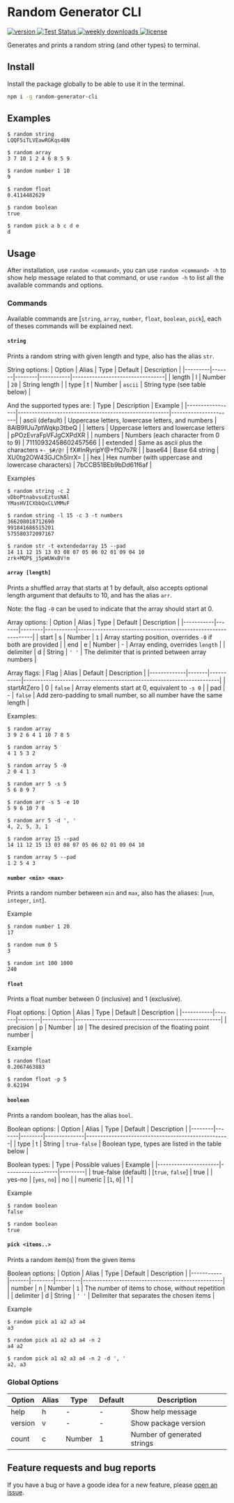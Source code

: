 # Random Generator CLI

<p>
  <!-- NPM version badge -->
  <a href="https://www.npmjs.com/package/random-generator-cli">
    <img src="https://img.shields.io/npm/v/random-generator-cli" alt="version"/>
  </a>

  <!-- Github "Test Main" workflow status -->
  <a href="https://github.com/AmrSaber/random-cli/actions">
    <img src="https://github.com/AmrSaber/random-cli/workflows/Test%20Master/badge.svg" alt="Test Status"/>
  </a>

  <!-- NPM weekly downloads -->
  <a href="https://www.npmjs.com/package/random-generator-cli">
    <img src="https://img.shields.io/npm/dw/random-generator-cli" alt="weekly downloads"/>
  </a>

  <!-- License -->
  <a href="https://github.com/AmrSaber/random-cli/blob/master/LICENSE">
    <img src="https://img.shields.io/npm/l/random-generator-cli" alt="license"/>
  </a>
</p>

Generates and prints a random string (and other types) to terminal.

## Install
Install the package globally to be able to use it in the terminal.

```bash
npm i -g random-generator-cli
```

## Examples
```
$ random string
LQQF5iTLVEawRGKqs4BN

$ random array
3 7 10 1 2 4 6 8 5 9

$ random number 1 10
9

$ random float
0.4114482629

$ random boolean
true

$ random pick a b c d e
d
```

## Usage
After installation, use `random <command>`, you can use `random <command> -h` to show help message related to that command, or use `random -h` to list all the available commands and options.

### Commands
Available commands are [`string`, `array`, `number`, `float`, `boolean`, `pick`], each of theses commands will be explained next.

#### `string`
Prints a random string with given length and type, also has the alias `str`.

String options:
| Option  | Alias | Type   | Default   | Description                     |
|---------|-------|--------|-----------|---------------------------------|
| length  | l     | Number | `20`      | String length                   |
| type    | t     | Number | `ascii`   | String type (see table below)   |

And the supported types are:
| Type            | Description                                          | Example              |
|-----------------|------------------------------------------------------|----------------------|
| ascii (default) | Uppercase letters, lowercase letters, and numbers    | 8AlB9IUu7ptWqkp3tbeQ |
| letters         | Uppercase letters and lowercase letters              | pPOzEvraFpVFJgCXPdXR |
| numbers         | Numbers (each character from 0 to 9)                 | 71110932458602457566 |
| extended        | Same as ascii plus the characters `+-_$#/@!`         | fX#InRyripY@+f!Q7o7R |
| base64          | Base 64 string                                       | XU0tg2OW43GJCh5IrrX= |
| hex             | Hex number (with uppercase and lowercase characters) | 7bCCB51BEb9bDd61f6af |

Examples
```
$ random string -c 2
vDboPtnabvsuEztusNAl
YMasHVICXbbQxCLVMMuF

$ random string -l 15 -c 3 -t numbers
366208018712690
991841686515201
575580372097167

$ random str -t extendedarray 15 --pad
14 11 12 15 13 03 08 07 05 06 02 01 09 04 10
zrk+MQP$_j5pWUWxBV!m
```

#### `array [length]`
Prints a shuffled array that starts at 1 by default, also accepts optional length argument that defaults to 10, and has the alias `arr`.

Note: the flag `-0` can be used to indicate that the array should start at 0.

Array options:
| Option    | Alias | Type   | Default   | Description                                                  |
|-----------|-------|--------|-----------|--------------------------------------------------------------|
| start     | s     | Number | `1`       | Array starting position, overrides `-0` if both are provided |
| end       | e     | Number | -         | Array ending, overrides `length`                             |
| delimiter | d     | String | `' '`     | The delimiter that is printed between array numbers          |

Array flags:
| Flag        | Alias | Default   | Description                                                          |
|-------------|-------|-----------|----------------------------------------------------------------------|
| startAtZero | 0     | `false`   | Array elements start at 0, equivalent to `-s 0`                      |
| pad         | -     | `false`   | Add zero-padding to small number, so all number have the same length |

Examples:
```
$ random array
3 9 2 6 4 1 10 7 8 5

$ random array 5
4 1 5 3 2

$ random array 5 -0
2 0 4 1 3

$ random arr 5 -s 5
5 6 8 9 7

$ random arr -s 5 -e 10
5 9 6 10 7 8

$ random arr 5 -d ', '
4, 2, 5, 3, 1

$ random array 15 --pad
14 11 12 15 13 03 08 07 05 06 02 01 09 04 10

$ random array 5 --pad
1 2 5 4 3
```

#### `number <min> <max>`
Prints a random number between `min` and `max`, also has the aliases: [`num`, `integer`, `int`].

Example
```
$ random number 1 20
17

$ random num 0 5
3

$ random int 100 1000
240
```

#### `float`
Prints a float number between 0 (inclusive) and 1 (exclusive).

Float options:
| Option    | Alias | Type   | Default   | Description                                        |
|-----------|-------|--------|-----------|----------------------------------------------------|
| precision | p     | Number | `10`      | The desired precision of the floating point number |

Example
```
$ random float
0.2067463883

$ random float -p 5
0.62194
```

#### `boolean`
Prints a random boolean, has the alias `bool`.

Boolean options:
| Option | Alias | Type   | Default      | Description                                       |
|--------|-------|--------|--------------|---------------------------------------------------|
| type   | t     | String | `true-false` | Boolean type, types are listed in the table below |

Boolean types:
| Type                 | Possible values   | Example |
|----------------------|-------------------|---------|
| true-false (default) | [`true`, `false`] | true    |
| yes-no               | [`yes`, `no`]     | no      |
| numeric              | [`1`, `0`]        | 1       |

Example
```
$ random boolean
false

$ random boolean
true
```

#### `pick <items..>`
Prints a random item(s) from the given items

Boolean options:
| Option    | Alias | Type   | Default | Description                                      |
|-----------|-------|--------|---------|--------------------------------------------------|
| number    | n     | Number | `1`     | The number of items to chose, without repetition |
| delimiter | d     | String | `' '`   | Delimiter that separates the chosen items        |

Example
```
$ random pick a1 a2 a3 a4
a3

$ random pick a1 a2 a3 a4 -n 2
a4 a2

$ random pick a1 a2 a3 a4 -n 2 -d ', '
a2, a3
```

### Global Options

| Option  | Alias | Type   | Default | Description                 |
|---------|-------|--------|---------|-----------------------------|
| help    | h     | -      | -       | Show help message           |
| version | v     | -      | -       | Show package version        |
| count   | c     | Number | 1       | Number of generated strings |


## Feature requests and bug reports
If you have a bug or have a goode idea for a new feature, please [open an issue](https://github.com/AmrSaber/rand-string/issues).